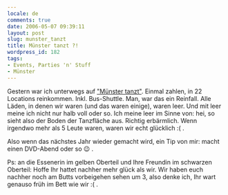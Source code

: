 ```yaml
---
locale: de
comments: true
date: 2006-05-07 09:39:11
layout: post
slug: munster_tanzt
title: Münster tanzt ?!
wordpress_id: 182
tags:
- Events, Parties 'n' Stuff
- Münster
---
```


Gestern war ich unterwegs auf ["Münster tanzt"](http://www.muenster-tanzt.de).
Einmal zahlen, in 22 Locations reinkommen. Inkl. Bus-Shuttle. Man, war das ein
Reinfall. Alle Läden, in denen wir waren (und das waren einige), waren leer.
Und mit leer meine ich nicht nur halb voll oder so. Ich meine leer im Sinne
von: hei, so sieht also der Boden der Tanzfläche aus. Richtig erbärmlich. Wenn
irgendwo mehr als 5 Leute waren, waren wir echt glücklich :( .

Also wenn das nächstes Jahr wieder gemacht wird, ein Tip von mir: macht einen
DVD-Abend oder so :wink: .

Ps: an die Essenerin im gelben Oberteil und Ihre Freundin im schwarzen
Oberteil: Hoffe Ihr hattet nachher mehr glück als wir. Wir haben euch nachher
noch am Butts vorbeigehen sehen um 3, also denke ich, Ihr wart genauso früh im
Bett wie wir :( .
